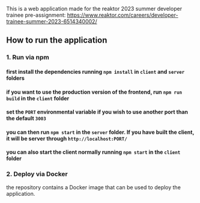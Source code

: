 This is a web application made for the reaktor 2023 summer developer trainee pre-assignment: https://www.reaktor.com/careers/developer-trainee-summer-2023-6514340002/

## How to run the application
### 1. Run via npm
#### first install the dependencies running `npm install` in `client` and `server` folders
#### if you want to use the production version of the frontend, run `npm run build` in the `client` folder
#### set the `PORT` environmental variable if you wish to use another port than the default `3003`
#### you can then run `npm start` in the `server` folder. If you have built the client, it will be server through `http://localhost:PORT/`
#### you can also start the client normally running `npm start` in the `client` folder

### 2. Deploy via Docker
the repository contains a Docker image that can be used to deploy the application.
